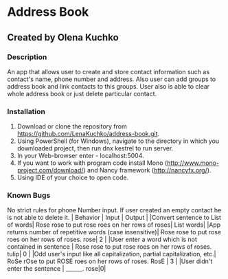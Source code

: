 # Address Book
## Created by Olena Kuchko

### Description
An app that allows user to create and store contact information such as contact's name, phone number and address. Also user can add groups to address book and link contacts to this groups. User also is able to clear whole address book or just delete particular contact.

### Installation
1. Download or clone the repository from https://github.com/LenaKuchko/address-book.git.
2. Using PowerShell (for Windows), navigate to the directory in which you downloaded project, then run dnx kestrel to run server.
3. In your Web-browser enter - localhost:5004.
4. If you want to work with program code install Mono (http://www.mono-project.com/download/) and Nancy framework (http://nancyfx.org/).
5. Using IDE of your choice to open code.

### Known Bugs
No strict rules for phone Number input.
If user created an empty contact he is not able to delete it.
| Behavior | Input | Output |
|Convert sentence to List of words| Rose rose to put rose roes on her rows of roses| List<string> words|
|App returns number of repetitive words (case insensitive)| Rose rose to put rose roes on her rows of roses. rose| 2 |
|User enter a word which is not contained in sentence | Rose rose to put rose roes on her rows of roses. tulip| 0 |
|Odd user's input like all capitalization, partial capitalization, etc.| RoSe rOse to put ROSE roes on her rows of roses. RosE | 3 |
|User didn't enter the sentence | ______. rose|0|
